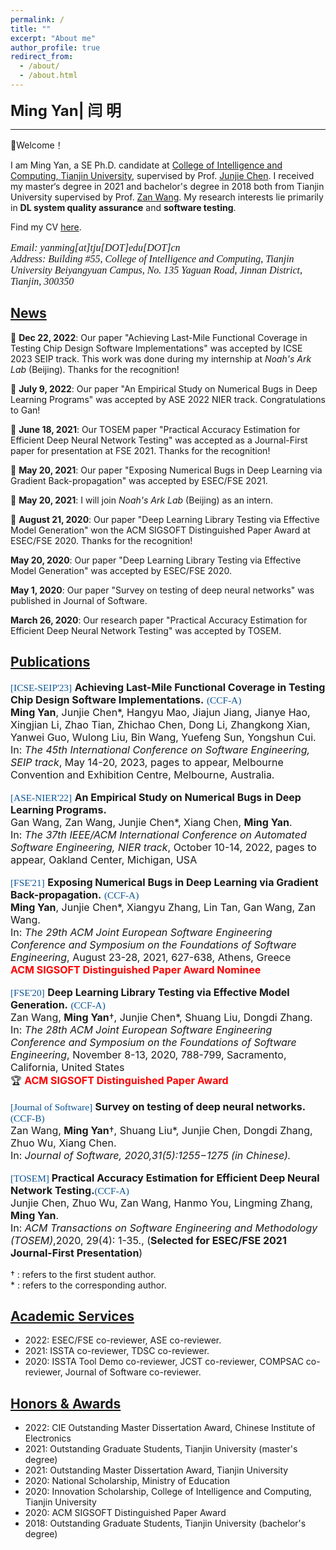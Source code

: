 ```yaml
---
permalink: /
title: ""
excerpt: "About me"
author_profile: true
redirect_from: 
  - /about/
  - /about.html  
---
```


<font size=5 style="font-style:bold"><strong>Ming Yan| 闫 明</strong></font> 

-----------------------------------------

👋Welcome！

I am Ming Yan, a SE Ph.D. candidate at [College of Intelligence and Computing, Tianjin University](http://cic.tju.edu.cn/english/home.htm), supervised by Prof. [Junjie Chen](https://sites.google.com/site/junjiechen08). I received my master‘s degree in 2021 and bachelor's degree in 2018 both from Tianjin University supervised by Prof. [Zan Wang](https://tjusail.github.io/people/wangzan.html). My research interests lie primarily in **DL system quality assurance** and **software testing**. 

Find my CV [here](https://github.com/yanming-cn/yanming-cn.github.io/files/10378510/Ming_s_Resume.pdf).<br>

<p class="small" style="font-size:16px">
<font face="Times New Roman" style="font-style:italic">Email: yanming[at]tju[DOT]edu[DOT]cn</font> <br> <font face="Times New Roman" style="font-style:italic">Address:  Building #55,  College of Intelligence and Computing, Tianjin University Beiyangyuan Campus, No. 135 Yaguan Road, Jinnan District, Tianjin, 300350</font>
</p>

## [News](#news) 

 📢 **Dec 22, 2022**: Our paper "Achieving Last-Mile Functional Coverage in Testing Chip Design Software Implementations" was accepted by ICSE 2023 SEIP track. This work was done during my internship at *Noah's Ark Lab* (Beijing). Thanks for the recognition! 

 📢 **July 9, 2022**: Our paper "An Empirical Study on Numerical Bugs in Deep Learning Programs" was accepted by ASE 2022 NIER track. Congratulations to Gan!
 
 📢 **June 18, 2021**: Our TOSEM paper "Practical Accuracy Estimation for Efficient Deep Neural Network Testing" was accepted as a Journal-First paper for presentation at FSE 2021. Thanks for the recognition! 

 📢 **May 20, 2021**: Our paper "Exposing Numerical Bugs in Deep Learning via Gradient Back-propagation" was accepted by ESEC/FSE 2021. 

📢 **May 20, 2021**: I will join *Noah's Ark Lab* (Beijing) as an intern.

📢 **August 21, 2020**: Our paper "Deep Learning Library Testing via Effective Model Generation" won the ACM SIGSOFT Distinguished Paper Award at ESEC/FSE 2020. Thanks for the recognition! 

 **May 20, 2020**: Our paper "Deep Learning Library Testing via Effective Model Generation" was accepted by ESEC/FSE 2020. 

 **May 1, 2020**: Our paper "Survey on testing of deep neural networks" was published in Journal of Software.

 **March 26, 2020**: Our research paper "Practical Accuracy Estimation for Efficient Deep Neural Network Testing" was accepted by TOSEM. 

## [Publications](#publications)

<p class="small" style="font-size:16px"><span style="color: #0b5394;  font-family: 'Georgia'; font-size: 11.5pt; vertical-align: baseline;">[ICSE-SEIP'23]</span> <strong>Achieving Last-Mile Functional Coverage in Testing Chip Design Software Implementations.</strong> <span style="color: #0b5394;  font-family: 'Georgia'; font-size: 11.5pt; vertical-align: baseline;">(CCF-A)</span><br> <strong>Ming Yan</strong>, Junjie Chen*, Hangyu Mao, Jiajun Jiang, Jianye Hao, Xingjian Li, Zhao Tian, Zhichao Chen, Dong Li, Zhangkong Xian, Yanwei Guo, Wulong Liu, Bin Wang, Yuefeng Sun, Yongshun Cui. <br> In: <i>The 45th International Conference on Software Engineering, SEIP track</i>, May 14-20, 2023, pages to appear, Melbourne Convention and Exhibition Centre, Melbourne, Australia. <br></p>

<p class="small" style="font-size:16px"><span style="color: #0b5394;  font-family: 'Georgia'; font-size: 11.5pt; vertical-align: baseline;">[ASE-NIER'22]</span> <strong>An Empirical Study on Numerical Bugs in Deep Learning Programs.</strong> <span style="color: #0b5394;  font-family: 'Georgia'; font-size: 11.5pt; vertical-align: baseline;"></span><br> Gan Wang, Zan Wang, Junjie Chen*, Xiang Chen, <strong>Ming Yan</strong>. <br> In: <i>The 37th IEEE/ACM International Conference on Automated Software Engineering, NIER track</i>, October 10-14, 2022, pages to appear, Oakland Center, Michigan, USA <br></p>

<p class="small" style="font-size:16px"><span style="color: #0b5394;  font-family: 'Georgia'; font-size: 11.5pt; vertical-align: baseline;">[FSE'21]</span> <strong>Exposing Numerical Bugs in Deep Learning via Gradient Back-propagation.</strong> <span style="color: #0b5394;  font-family: 'Georgia'; font-size: 11.5pt; vertical-align: baseline;">(CCF-A)</span><br> <strong>Ming Yan</strong>, Junjie Chen*, Xiangyu Zhang, Lin Tan, Gan Wang, Zan Wang.<br> In: <i>The 29th ACM Joint European Software Engineering Conference and Symposium on the Foundations of Software Engineering</i>, August 23-28, 2021, 627-638, Athens, Greece<br> <font color="red" style="font-style:bold"><strong>ACM SIGSOFT Distinguished Paper Award Nominee</strong> </font><br></p>

<p class="small" style="font-size:16px"><span style="color: #0b5394;  font-family: 'Georgia'; font-size: 11.5pt; vertical-align: baseline;">[FSE'20]</span> <strong>Deep Learning Library Testing via Effective Model Generation.</strong> <span style="color: #0b5394;  font-family: 'Georgia'; font-size: 11.5pt; vertical-align: baseline;">(CCF-A)</span><br> Zan Wang, <strong>Ming Yan</strong>&dagger;, Junjie Chen*, Shuang Liu, Dongdi Zhang.<br> In: <i>The 28th ACM Joint European Software Engineering Conference and Symposium on the Foundations of Software Engineering</i>, November 8-13, 2020, 788-799, Sacramento, California, United States<br> <span style='font-size:16px;'>&#127942;</span> <font color="red" style="font-style:bold"><strong>ACM SIGSOFT Distinguished Paper Award</strong> </font><br></p>

<p class="small" style="font-size:16px"><span style="color: #0b5394;  font-family: 'Georgia'; font-size: 11.5pt; vertical-align: baseline;">[Journal of Software]</span> <strong>Survey on testing of deep neural networks.</strong> <span style="color: #0b5394;  font-family: 'Georgia'; font-size: 11.5pt; vertical-align: baseline;">(CCF-B)</span><br> Zan Wang, <strong>Ming Yan</strong>&dagger;, Shuang Liu*, Junjie Chen, Dongdi Zhang, Zhuo Wu, Xiang Chen.<br> In: <i>Journal of Software, 2020,31(5):1255−1275 (in Chinese).</i><br></p>

<p class="small" style="font-size:16px"> <span style="color: #0b5394;  font-family: 'Georgia'; font-size: 11.5pt; vertical-align: baseline;">[TOSEM]</span><strong> Practical Accuracy Estimation for Efficient Deep Neural Network Testing.</strong><span style="color: #0b5394;  font-family: 'Georgia'; font-size: 11.5pt; vertical-align: baseline;">(CCF-A)</span><br>Junjie Chen, Zhuo Wu, Zan Wang, Hanmo You, Lingming Zhang, <strong>Ming Yan</strong>.<br> In: <i>ACM Transactions on Software Engineering and Methodology (TOSEM)</i>,2020, 29(4): 1-35., (<strong>Selected for ESEC/FSE 2021 Journal-First Presentation</strong>)<br></p>

<p class="small">
&dagger; : refers to the first student author. <br>
* : refers to the corresponding author. <br>
</p>
<h2 id="services"><a href="#services">Academic Services</a></h2>

- 2022: ESEC/FSE co-reviewer, ASE co-reviewer.
- 2021: ISSTA co-reviewer, TDSC co-reviewer.
- 2020:  ISSTA Tool Demo co-reviewer, JCST  co-reviewer, COMPSAC co-reviewer, Journal of Software co-reviewer.

<h2 id="awards"><a href="#awards">Honors & Awards</a></h2>

- 2022: CIE Outstanding Master Dissertation Award, Chinese Institute of Electronics
- 2021: Outstanding Graduate Students, Tianjin University (master's degree)
- 2021: Outstanding Master Dissertation Award, Tianjin University
- 2020: National Scholarship, Ministry of Education
- 2020: Innovation Scholarship, College of Intelligence and Computing, Tianjin University
- 2020: ACM SIGSOFT Distinguished Paper Award
- 2018: Outstanding Graduate Students, Tianjin University (bachelor's degree)
